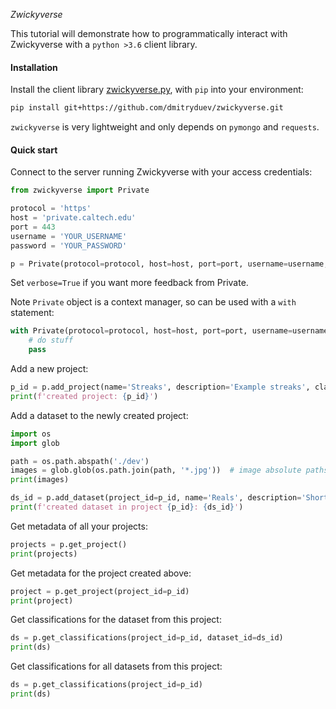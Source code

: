 *Zwickyverse*

This tutorial will demonstrate how to programmatically interact with Zwickyverse with a `python >3.6` client library.
<br>

#### Installation

Install the client library [zwickyverse.py](https://github.com/dmitryduev/zwickyverse/blob/master/zwickyverse.py), 
with `pip` into your environment:

```bash
pip install git+https://github.com/dmitryduev/zwickyverse.git
```

`zwickyverse` is very lightweight and only depends on `pymongo` and `requests`. 
<br>

#### Quick start

Connect to the server running Zwickyverse with your access credentials:

```python
from zwickyverse import Private

protocol = 'https'
host = 'private.caltech.edu'
port = 443
username = 'YOUR_USERNAME'
password = 'YOUR_PASSWORD'

p = Private(protocol=protocol, host=host, port=port, username=username, password=password, verbose=False)
```

Set `verbose=True` if you want more feedback from Private.

<span class="badge badge-secondary">Note</span> `Private` object is a context manager, so can be used with a `with` statement:

```python
with Private(protocol=protocol, host=host, port=port, username=username, password=password) as p:
    # do stuff
    pass
```

Add a new project:

```python
p_id = p.add_project(name='Streaks', description='Example streaks', classes=('keep', 'ditch'))
print(f'created project: {p_id}')
```

Add a dataset to the newly created project:

```python
import os
import glob

path = os.path.abspath('./dev')
images = glob.glob(os.path.join(path, '*.jpg'))  # image absolute paths
print(images)

ds_id = p.add_dataset(project_id=p_id, name='Reals', description='Short streaks', files=images)
print(f'created dataset in project {p_id}: {ds_id}')
```

Get metadata of all your projects:

```python
projects = p.get_project()
print(projects)
```

Get metadata for the project created above:

```python
project = p.get_project(project_id=p_id)
print(project)
```

Get classifications for the dataset from this project:

```python
ds = p.get_classifications(project_id=p_id, dataset_id=ds_id)
print(ds)
```

Get classifications for all datasets from this project:

```python
ds = p.get_classifications(project_id=p_id)
print(ds)
```
